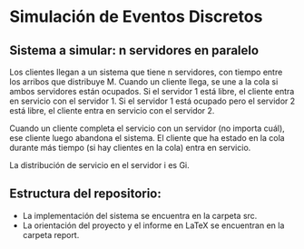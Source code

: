 # Simulación de Eventos Discretos

## Sistema a simular: n servidores en paralelo

Los clientes llegan a un sistema que tiene n servidores, con tiempo entre los arribos que distribuye M. Cuando un cliente llega, se une a la cola si ambos servidores están ocupados. Si el servidor 1 está libre, el cliente entra en servicio con el servidor 1. Si el servidor 1 está ocupado pero el servidor 2 está libre, el cliente entra en servicio con el servidor 2.

Cuando un cliente completa el servicio con un servidor (no importa cuál), ese cliente luego abandona el sistema. El cliente que ha estado en la cola durante más tiempo (si hay clientes en la cola) entra en servicio.

La distribución de servicio en el servidor i es Gi.

## Estructura del repositorio:

* La implementación del sistema se encuentra en la carpeta src.
* La orientación del proyecto y el informe en LaTeX se encuentran en la carpeta report.
